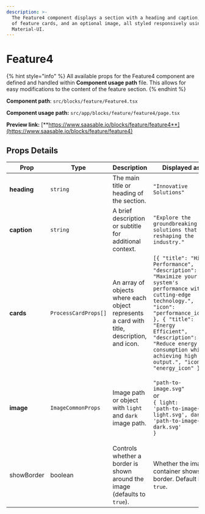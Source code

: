 ```yaml
---
description: >-
  The Feature4 component displays a section with a heading and caption, a list
  of feature cards, and an optional image, all styled responsively using
  Material-UI.
---
```


# Feature4

{% hint style="info" %}
All available props for the Feature4 component are defined and handled within **Component usage path** file. This allows for easy modifications to the content of the feature section.
{% endhint %}

**Component path**: `src/blocks/feature/Feature4.tsx`

**Component usage path:**  `src/app/blocks/feature/feature4/page.tsx`

**Preview link:** [**https://www.saasable.io/blocks/feature/feature4**](https://www.saasable.io/blocks/feature/feature4)

## Props Details

| Prop        | Type                 | Description                                                                                | Displayed as                                                                                                                                                                                                                                                                        |
| ----------- | -------------------- | ------------------------------------------------------------------------------------------ | ----------------------------------------------------------------------------------------------------------------------------------------------------------------------------------------------------------------------------------------------------------------------------------- |
| **heading** | `string`             | The main title or heading of the section.                                                  | `"Innovative Solutions"`                                                                                                                                                                                                                                                            |
| **caption** | `string`             | A brief description or subtitle for additional context.                                    | `"Explore the groundbreaking solutions that are reshaping the industry."`                                                                                                                                                                                                           |
| **cards**   | `ProcessCardProps[]` | An array of objects where each object represents a card with title, description, and icon. | `[{ "title": "High Performance", "description": "Maximize your system's performance with cutting-edge technology.", "icon": "performance_icon" }, { "title": "Energy Efficient", "description": "Reduce energy consumption while achieving high output.", "icon": "energy_icon" }]` |
| **image**   | `ImageCommonProps`   | Image path or object with `light` and `dark` image path.                                   | <p><code>"path-to-image.svg"</code><br> or <br><code>{ light: 'path-to-image-light.svg', dark: 'path-to-image-dark.svg' }</code></p>                                                                                                                                                |
| showBorder  | boolean              | Controls whether a border is shown around the image (defaults to `true`).                  |  Whether the image container shows a border. Default is `true`.                                                                                                                                                                                                                     |

